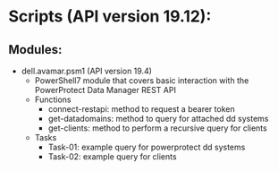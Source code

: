 # Scripts (API version 19.12):
## Modules: 
* dell.avamar.psm1 (API version 19.4)
    * PowerShell7 module that covers basic interaction with the PowerProtect Data Manager REST API
    * Functions
        * connect-restapi: method to request a bearer token
        * get-datadomains: method to query for attached dd systems
        * get-clients: method to perform a recursive query for clients
    * Tasks
        * Task-01: example query for powerprotect dd systems
        * Task-02: example query for clients